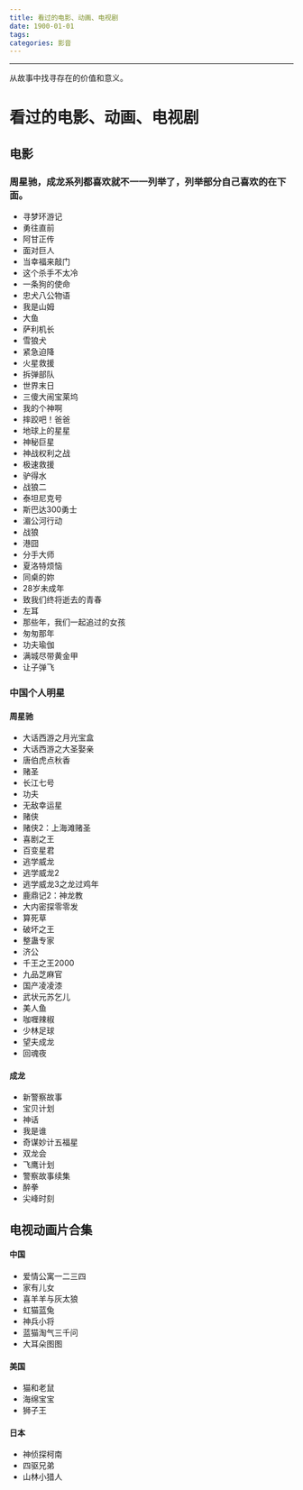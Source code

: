```yaml
---
title: 看过的电影、动画、电视剧
date: 1900-01-01
tags:
categories: 影音
---
```

------

从故事中找寻存在的价值和意义。

<!-- more -->

# 看过的电影、动画、电视剧

## 电影

### 周星驰，成龙系列都喜欢就不一一列举了，列举部分自己喜欢的在下面。

* 寻梦环游记
* 勇往直前
* 阿甘正传
* 面对巨人
* 当幸福来敲门
* 这个杀手不太冷
* 一条狗的使命
* 忠犬八公物语
* 我是山姆
* 大鱼
* 萨利机长
* 雪狼犬
* 紧急迫降
* 火星救援
* 拆弹部队
* 世界末日
* 三傻大闹宝莱坞
* 我的个神啊
* 摔跤吧！爸爸
* 地球上的星星
* 神秘巨星
* 神战权利之战
* 极速救援
* 驴得水
* 战狼二
* 泰坦尼克号
* 斯巴达300勇士
* 湄公河行动
* 战狼
* 港囧
* 分手大师
* 夏洛特烦恼
* 同桌的妳
* 28岁未成年
* 致我们终将逝去的青春
* 左耳
* 那些年，我们一起追过的女孩
* 匆匆那年
* 功夫瑜伽
* 满城尽带黄金甲
* 让子弹飞

### 中国个人明星

#### 周星驰

* 大话西游之月光宝盒
* 大话西游之大圣娶亲
* 唐伯虎点秋香
* 赌圣
* 长江七号
* 功夫
* 无敌幸运星
* 赌侠
* 赌侠2：上海滩赌圣
* 喜剧之王
* 百变星君
* 逃学威龙
* 逃学威龙2
* 逃学威龙3之龙过鸡年
* 鹿鼎记2：神龙教
* 大内密探零零发
* 算死草
* 破坏之王
* 整蛊专家
* 济公
* 千王之王2000
* 九品芝麻官
* 国产凌凌漆
* 武状元苏乞儿
* 美人鱼
* 咖喱辣椒
* 少林足球
* 望夫成龙
* 回魂夜

#### 成龙

* 新警察故事
* 宝贝计划
* 神话
* 我是谁
* 奇谋妙计五福星
* 双龙会
* 飞鹰计划
* 警察故事续集
* 醉拳
* 尖峰时刻

## 电视动画片合集

#### 中国

* 爱情公寓一二三四
* 家有儿女
* 喜羊羊与灰太狼
* 虹猫蓝兔
* 神兵小将
* 蓝猫淘气三千问
* 大耳朵图图

#### 美国

* 猫和老鼠
* 海绵宝宝
* 狮子王

#### 日本

* 神侦探柯南
* 四驱兄弟
* 山林小猎人
